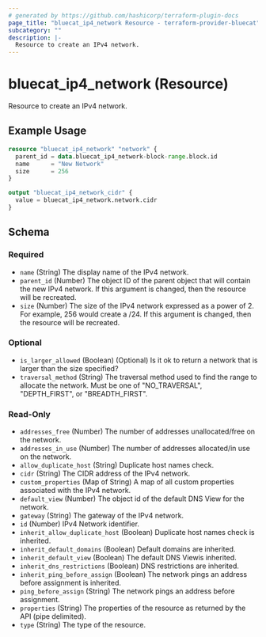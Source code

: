 ```yaml
---
# generated by https://github.com/hashicorp/terraform-plugin-docs
page_title: "bluecat_ip4_network Resource - terraform-provider-bluecat"
subcategory: ""
description: |-
  Resource to create an IPv4 network.
---
```


# bluecat_ip4_network (Resource)

Resource to create an IPv4 network.

## Example Usage

```terraform
resource "bluecat_ip4_network" "network" {
  parent_id = data.bluecat_ip4_network-block-range.block.id
  name      = "New Network"
  size      = 256
}

output "bluecat_ip4_network_cidr" {
  value = bluecat_ip4_network.network.cidr
}
```

<!-- schema generated by tfplugindocs -->
## Schema

### Required

- `name` (String) The display name of the IPv4 network.
- `parent_id` (Number) The object ID of the parent object that will contain the new IPv4 network. If this argument is changed, then the resource will be recreated.
- `size` (Number) The size of the IPv4 network expressed as a power of 2. For example, 256 would create a /24. If this argument is changed, then the resource will be recreated.

### Optional

- `is_larger_allowed` (Boolean) (Optional) Is it ok to return a network that is larger than the size specified?
- `traversal_method` (String) The traversal method used to find the range to allocate the network. Must be one of "NO_TRAVERSAL", "DEPTH_FIRST", or "BREADTH_FIRST".

### Read-Only

- `addresses_free` (Number) The number of addresses unallocated/free on the network.
- `addresses_in_use` (Number) The number of addresses allocated/in use on the network.
- `allow_duplicate_host` (String) Duplicate host names check.
- `cidr` (String) The CIDR address of the IPv4 network.
- `custom_properties` (Map of String) A map of all custom properties associated with the IPv4 network.
- `default_view` (Number) The object id of the default DNS View for the network.
- `gateway` (String) The gateway of the IPv4 network.
- `id` (Number) IPv4 Network identifier.
- `inherit_allow_duplicate_host` (Boolean) Duplicate host names check is inherited.
- `inherit_default_domains` (Boolean) Default domains are inherited.
- `inherit_default_view` (Boolean) The default DNS Viewis inherited.
- `inherit_dns_restrictions` (Boolean) DNS restrictions are inherited.
- `inherit_ping_before_assign` (Boolean) The network pings an address before assignment is inherited.
- `ping_before_assign` (String) The network pings an address before assignment.
- `properties` (String) The properties of the resource as returned by the API (pipe delimited).
- `type` (String) The type of the resource.
